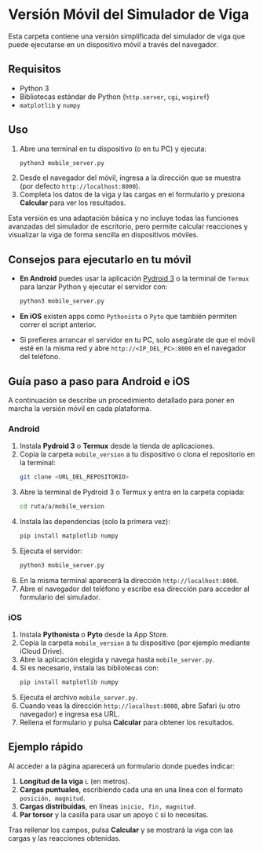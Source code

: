 # Versión Móvil del Simulador de Viga

Esta carpeta contiene una versión simplificada del simulador de viga que puede ejecutarse en un dispositivo móvil a través del navegador.

## Requisitos

- Python 3
- Bibliotecas estándar de Python (`http.server`, `cgi`, `wsgiref`)
- `matplotlib` y `numpy`

## Uso

1. Abre una terminal en tu dispositivo (o en tu PC) y ejecuta:
   ```bash
   python3 mobile_server.py
   ```
2. Desde el navegador del móvil, ingresa a la dirección que se muestra (por defecto `http://localhost:8000`).
3. Completa los datos de la viga y las cargas en el formulario y presiona **Calcular** para ver los resultados.

Esta versión es una adaptación básica y no incluye todas las funciones avanzadas del simulador de escritorio, pero permite calcular reacciones y visualizar la viga de forma sencilla en dispositivos móviles.

## Consejos para ejecutarlo en tu móvil

- **En Android** puedes usar la aplicación [Pydroid 3](https://play.google.com/store/apps/details?id=ru.iiec.pydroid3) o la terminal de `Termux` para lanzar Python y ejecutar el servidor con:

  ```bash
  python3 mobile_server.py
  ```

- **En iOS** existen apps como `Pythonista` o `Pyto` que también permiten correr el script anterior.
- Si prefieres arrancar el servidor en tu PC, solo asegúrate de que el móvil esté en la misma red y abre `http://<IP_DEL_PC>:8000` en el navegador del teléfono.

## Guía paso a paso para Android e iOS

A continuación se describe un procedimiento detallado para poner en marcha la
versión móvil en cada plataforma.

### Android

1. Instala **Pydroid 3** o **Termux** desde la tienda de aplicaciones.
2. Copia la carpeta `mobile_version` a tu dispositivo o clona el repositorio en
   la terminal:
   ```bash
   git clone <URL_DEL_REPOSITORIO>
   ```
3. Abre la terminal de Pydroid 3 o Termux y entra en la carpeta copiada:
   ```bash
   cd ruta/a/mobile_version
   ```
4. Instala las dependencias (solo la primera vez):
   ```bash
   pip install matplotlib numpy
   ```
5. Ejecuta el servidor:
   ```bash
   python3 mobile_server.py
   ```
6. En la misma terminal aparecerá la dirección `http://localhost:8000`.
7. Abre el navegador del teléfono y escribe esa dirección para acceder al
   formulario del simulador.

### iOS

1. Instala **Pythonista** o **Pyto** desde la App Store.
2. Copia la carpeta `mobile_version` a tu dispositivo (por ejemplo mediante
   iCloud Drive).
3. Abre la aplicación elegida y navega hasta `mobile_server.py`.
4. Si es necesario, instala las bibliotecas con:
   ```bash
   pip install matplotlib numpy
   ```
5. Ejecuta el archivo `mobile_server.py`.
6. Cuando veas la dirección `http://localhost:8000`, abre Safari (u otro
   navegador) e ingresa esa URL.
7. Rellena el formulario y pulsa **Calcular** para obtener los resultados.

## Ejemplo rápido

Al acceder a la página aparecerá un formulario donde puedes indicar:

1. **Longitud de la viga** `L` (en metros).
2. **Cargas puntuales**, escribiendo cada una en una línea con el formato `posición, magnitud`.
3. **Cargas distribuidas**, en líneas `inicio, fin, magnitud`.
4. **Par torsor** y la casilla para usar un apoyo `C` si lo necesitas.

Tras rellenar los campos, pulsa **Calcular** y se mostrará la viga con las cargas y las reacciones obtenidas.
